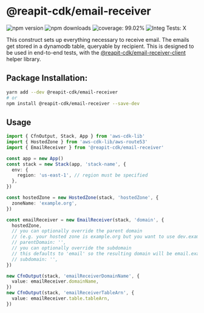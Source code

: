 # @reapit-cdk/email-receiver


![npm version](https://img.shields.io/npm/v/@reapit-cdk/email-receiver) ![npm downloads](https://img.shields.io/npm/dm/@reapit-cdk/email-receiver) ![coverage: 99.02%](https://img.shields.io/badge/coverage-99.02%-green) ![Integ Tests: X](https://img.shields.io/badge/Integ%20Tests-X-red)

This construct sets up everything necessary to receive email. The emails get stored in a dynamodb table, queryable by recipient. This is designed to be used in end-to-end tests, with the [@reapit-cdk/email-receiver-client](../../libs/email-receiver-client) helper library.

## Package Installation:

```sh
yarn add --dev @reapit-cdk/email-receiver
# or
npm install @reapit-cdk/email-receiver --save-dev
```

## Usage
```ts
import { CfnOutput, Stack, App } from 'aws-cdk-lib'
import { HostedZone } from 'aws-cdk-lib/aws-route53'
import { EmailReceiver } from '@reapit-cdk/email-receiver'

const app = new App()
const stack = new Stack(app, 'stack-name', {
  env: {
    region: 'us-east-1', // region must be specified
  },
})

const hostedZone = new HostedZone(stack, 'hostedZone', {
  zoneName: 'example.org',
})

const emailReceiver = new EmailReceiver(stack, 'domain', {
  hostedZone,
  // you can optionally override the parent domain
  // (e.g. your hosted zone is example.org but you want to use dev.example.org)
  // parentDomain: '',
  // you can optionally override the subdomain
  // this defaults to 'email' so the resulting domain will be email.example.org
  // subdomain: '',
})

new CfnOutput(stack, 'emailReceiverDomainName', {
  value: emailReceiver.domainName,
})
new CfnOutput(stack, 'emailReceiverTableArn', {
  value: emailReceiver.table.tableArn,
})

```